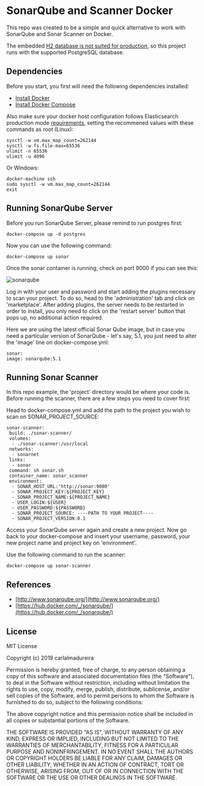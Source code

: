 # SonarQube and Scanner Docker

This repo was created to be a simple and quick alternative to work with SonarQube and Sonar Scanner on Docker. 

The embedded [H2 database is not suited for production](https://hub.docker.com/_/sonarqube/), so this project runs with the supported PostgreSQL database.  

## Dependencies
Before you start, you first will need the following dependencies installed:

-   [Install Docker](http://docs.docker.com/installation/)
-   [Install Docker Compose](http://docs.docker.com/compose/install/)

Also make sure your docker host configuration follows Elasticsearch production mode [requirements](https://www.elastic.co/guide/en/elasticsearch/reference/current/docker.html#docker-cli-run-prod-mode), setting the recommened values with these commands as root (Linux):

    sysctl -w vm.max_map_count=262144
    sysctl -w fs.file-max=65536
    ulimit -n 65536
    ulimit -u 4096

Or Windows: 

    docker-machine ssh
    sudo sysctl -w vm.max_map_count=262144
    exit

## Running SonarQube Server

Before you run SonarQube Server, please remind to run postgres first: 

    docker-compose up -d postgres

Now you can use the following command: 

    docker-compose up sonar

Once the sonar container is running, check on port 9000 if you can see this: 

![sonarqube](https://i.imgur.com/eo8ewk0.png)

Log in with your user and password and start adding the plugins necessary to scan your project. To do so, head to the 'administration' tab and click on 'marketplace'. 
After adding plugins, the server needs to be restarted in order to install, you only need to click on the 'restart server' button that pops up, no additional action required. 

Here we are using the latest official Sonar Qube image, but in case you need a particular version of SonarQube - let's say, 5.1,  you just need to alter the 'image' line on docker-compose.yml:

    sonar:
    image: sonarqube:5.1

## Running Sonar Scanner

In this repo example, the 'project' directory would be where your code is. Before running the scanner, there are a few steps you need to cover first: 

Head to docker-compose.yml and add the path to the project you wish to scan on SONAR_PROJECT_SOURCE:

    sonar-scanner:
     build: ./sonar-scanner/
     volumes:
      - ./sonar-scanner:/usr/local
     networks:
      - sonarnet
     links:
      - sonar
     command: sh sonar.sh
     container_name: sonar_scanner
     environment:
      - SONAR_HOST_URL:'http://sonar:9000'
      - SONAR_PROJECT_KEY:${PROJECT_KEY}
      - SONAR_PROJECT_NAME:${PROJECT_NAME}
      - USER_LOGIN:${USER}
      - USER_PASSWORD:${PASSWORD}
      - SONAR_PROJECT_SOURCE: ----PATH TO YOUR PROJECT----
      - SONAR_PROJECT_VERSION:0.1

Access your SonarQube server again and create a new project. 
Now go back to your docker-compose and insert your username, password, your new project name and project key on 'environment'. 

 Use the following command to run the scanner: 
 

    docker-compose up sonar-scanner

## References

- [http://www.sonarqube.org/](http://www.sonarqube.org/)
- [https://hub.docker.com/_/sonarqube/](https://hub.docker.com/_/sonarqube/)

## License

MIT License

Copyright (c) 2019 carlalmadureira

Permission is hereby granted, free of charge, to any person obtaining a copy
of this software and associated documentation files (the "Software"), to deal
in the Software without restriction, including without limitation the rights
to use, copy, modify, merge, publish, distribute, sublicense, and/or sell
copies of the Software, and to permit persons to whom the Software is
furnished to do so, subject to the following conditions:

The above copyright notice and this permission notice shall be included in all
copies or substantial portions of the Software.

THE SOFTWARE IS PROVIDED "AS IS", WITHOUT WARRANTY OF ANY KIND, EXPRESS OR
IMPLIED, INCLUDING BUT NOT LIMITED TO THE WARRANTIES OF MERCHANTABILITY,
FITNESS FOR A PARTICULAR PURPOSE AND NONINFRINGEMENT. IN NO EVENT SHALL THE
AUTHORS OR COPYRIGHT HOLDERS BE LIABLE FOR ANY CLAIM, DAMAGES OR OTHER
LIABILITY, WHETHER IN AN ACTION OF CONTRACT, TORT OR OTHERWISE, ARISING FROM,
OUT OF OR IN CONNECTION WITH THE SOFTWARE OR THE USE OR OTHER DEALINGS IN THE
SOFTWARE.
